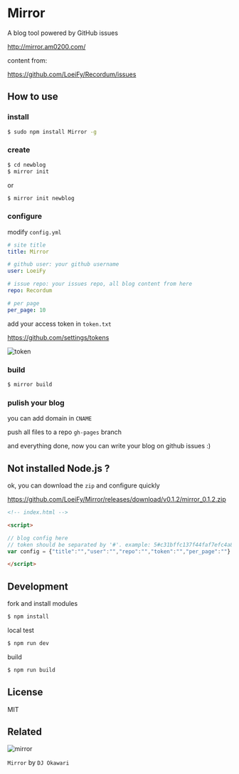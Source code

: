 # Mirror

A blog tool powered by GitHub issues 

http://mirror.am0200.com/

content from:

https://github.com/LoeiFy/Recordum/issues

## How to use

### install

```bash
$ sudo npm install Mirror -g
```

### create

```bash
$ cd newblog
$ mirror init 
```

or 

```bash
$ mirror init newblog
```

### configure

modify `config.yml`

```yml
# site title
title: Mirror

# github user: your github username
user: LoeiFy

# issue repo: your issues repo, all blog content from here 
repo: Recordum

# per page
per_page: 10
```

add your access token in `token.txt`

https://github.com/settings/tokens

![token](https://cloud.githubusercontent.com/assets/2193211/20244206/d4d72a80-a9b2-11e6-9c0d-bb557cab90ec.png)

### build

```bash
$ mirror build
```

### pulish your blog

you can add domain in `CNAME`

push all files to a repo `gh-pages` branch

and everything done, now you can write your blog on github issues :) 

## Not installed Node.js ?

ok, you can download the `zip` and configure quickly 

https://github.com/LoeiFy/Mirror/releases/download/v0.1.2/mirror_0.1.2.zip

```html
<!-- index.html -->

<script>

// blog config here
// token should be separated by '#'. example: 5#c31bffc137f44faf7efc4a84da827g7ca2cfeaa
var config = {"title":"","user":"","repo":"","token":"","per_page":""}

</script>
```

## Development

fork and install modules

```bash
$ npm install
```

local test

```bash
$ npm run dev
```

build

```bash
$ npm run build
```

## License

MIT

## Related

![mirror](https://cloud.githubusercontent.com/assets/2193211/12321915/c66d8b12-baeb-11e5-9612-b188f5272e3b.jpg)

`Mirror` by `DJ Okawari`
